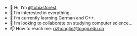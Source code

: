 - 👋 Hi, I’m [@tobiasforest](https://github.com/tobiasforest)
- 👀 I’m interested in everything. 
- 🌱 I’m currently learning German and C++. 
- 💞️ I’m looking to collaborate on studying computer science...
- 📫 How to reach me: rizhonglin@tongji.edu.cn

<!---
tobiasforest/tobiasforest is a ✨ special ✨ repository because its `README.md` (this file) appears on your GitHub profile.
You can click the Preview link to take a look at your changes.
--->
